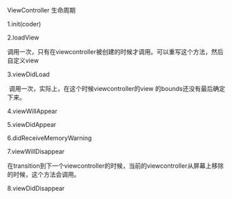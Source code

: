 ViewController 生命周期

1.init(coder)

2.loadView

​	调用一次，只有在viewcontroller被创建的时候才调用。可以重写这个方法，然后自定义view

3.viewDidLoad

​	调用一次，实际上，在这个时候viewcontroller的view 的bounds还没有最后确定下来。

4.viewWillAppear

5.viewDidAppear

6.didReceiveMemoryWarning

7.viewWillDisappear

​	在transition到下一个viewcontroller的时候，当前的viewcontroller从屏幕上移除的时候，这个方法会调用。

8.viewDidDisappear

